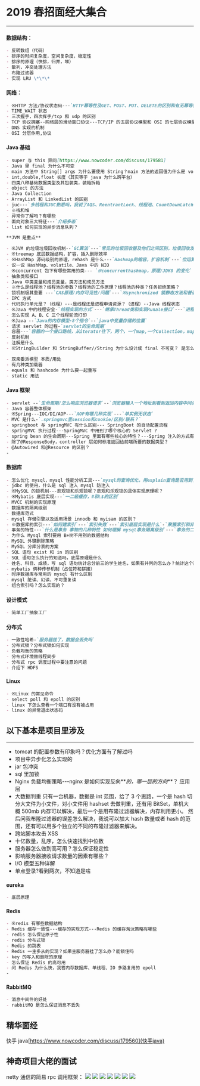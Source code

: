 # 2019 春招面经大集合

---

#### **数据结构：**

```markdown
- 反转数组（代码）
- 排序的时间复杂度，空间复杂度，稳定性
- 排序的原理（快排，归并，堆）
- 散列，冲突处理方法
- 布隆过滤器
- 实现 LRU \*\*\*
```

#### **网络：**

```markdown
- ※HTTP 方法/协议状态码---`HTTP幂等性及GET、POST、PUT、DELETE的区别和有无幂等性`---`HTTP缓存机制`---`既然说 HTTP 是无状态的，那服务器怎么记住上次请求的用户`---`http 安全问题`
- TIME_WAIT 状态
- 三次握手，四次挥手/tcp 和 udp 的区别
- TCP 协议拥塞--网络层的滑动窗口协议---TCP/IP 的五层协议模型和 OSI 的七层协议模型了解么？简单说一下，TCP 协议在哪一层？
- DNS 实现的机制
- OSI 分层作用,协议
```

#### **Java 基础**

```markdown
- super 与 this 异同[https://www.nowcoder.com/discuss/179581]
- Java 里 final 为什么不可变
- main 方法中 String[] args 为什么要使用 String？main 方法的返回值为什么是 void？
- int,double,float 长度（其实等于 java 为什么跨平台）
- 四类八种基础数据类型及其包装类，装箱拆箱
- object 的方法
- Java Collection
- ArrayList 和 LinkedList 的区别
- juc---`多线程和JUC熟悉吗，我说了AQS、ReentrantLock、线程池、CountDownLatch、CyclicBarrier，然后问了我AQS是什么`
- ※栈和堆
- 异常你了解吗？有哪些
- 面向对象三大特征---`介绍多态`
- list 如何实现的异步消息队列？

**JVM 是重点**

- ※JVM 的垃圾垃圾回收机制--`GC算法`---`常见的垃圾回收器及他们之间区别，垃圾回收发生在哪里`---`JVM调优命令`---`新生代老年代大小如何划分`
- ※treemap 底层数据结构，扩容，插入删除效率
- ※HashMap 源码级别的原理，rehash 是什么---`Hashmap的缩容，扩容机制`---`位运算的好处`---`hashmap和hashtable区别,模运算比较`---`为什么使用红黑树`
- 说一说 HashMap、volatile、Java 中的 NIO
- ※concurrent 包下有哪些常用的类--- `※concurrenthashmap，原理/JDK8 的变化`
- 抽象类和接口
- Java 中类变量和成员变量，类方法和成员方法
- ※什么是线程池？线程池的参数？线程池的工作原理？线程池的种类？任务拒绝策略？
- 锁机制极其重要 ---`CAS原理/内存可见性/问题`---`※synchronized 锁静态方法和普通方法区别，volitile 关键字的理解`---`lock和synchronized区别`
- IPC 方式
- 代码执行单元是？（线程）---是线程还是进程申请资源？（进程）--Java 线程状态
- ※Java 中的线程安全-`线程实现的方式`---`继承Thread类和实现Runale接口`---`进程和线程的区别`---`sleep和wait区别`---`threadlocal`---`start和run方法的区别，什么方法开启线程`---`进程间通讯的方式`---`Java 是单线程的还是单进程的？`
- 怎么实现 A、B、C 三个线程轮流打印
- ※Java --`Java的内存模型-8个指令`--`java中变量存储的位置`
- 请求 servlet 的过程-`servlet的生命周期`
- 容器---`容器的一个接口路线，从iterator往下，两个，一个map,一个Collection，map下面的hashmap，treemap,Collection下面的list,Set。list下面的ArrayList和LinkedList,Set下面的hashSet和TreeSet等，之后再吹了一下迭代器的快速失败和安全失败`
- 反射机制
- 注解是什么
- ※StringBuilder 和 StringBuffer//String 为什么设计成 final 不可变？ 是怎么实现不可变的

- 双亲委派模型 本质/用处
- 有几种类加载器
- equals 和 hashcode 为什么要一起重写
- static 用法
```

#### **Java 框架**

```markdown
- servlet --`生命周期/怎么响应浏览器请求`--`浏览器输入一个地址到看到返回内容中间流程`---`dispatcher流程`
- Java 容器整体框架
- ※Spring---IOC/DI/AOP---`AOP有哪几种实现`---`单实例无状态`
- MVC 是什么-`.springmvc里session和cookie/区别/联系？`
- springboot 与 springMVC 有什么区别--- SpringBoot 的自动配置流程
- springMVC 执行过程---SpringMVC 中用到了哪个核心的 Servlet ?
- spring bean 的生命周期---Spring 里面有哪些核心的特性？---Spring 注入的方式有哪些？---Spring 的 scope 里面有哪几个属性？bean 成员变量的参数注入有哪种方式？
- 除了@ResponseBody，controller 层如何标准返回给前端所要的数据类型？
- @Autowired 和@Resource 的区别？
-
```

#### **数据库**

```markdown
- 怎么优化 mysql，mysql 性能分析工具---`mysql的查询优化，用explain查询是否用到了索引`
- jdbc 的使用，什么是 sql 注入 mysql 防注入
- ※MySQL 的锁机制---悲观锁和乐观锁呢？悲观和乐观锁的具体实现原理呢？
- ※Mybatis 底层实现---`一二级缓存，#和\$的区别`
- MVCC 机制的实现原理
- 数据库的隔离级别
- 数据库范式
- mysql 存储引擎以及适用场景 innodb 和 myisam 的区别？
- ※数据库的索引---`如何建索引`---`索引失效`---`索引底层实现是什么`-`聚簇索引和非聚簇索引`---`除开使用 B+ 树实现的索引，还了解其他数据结构实现的索引吗？`
- 事务的特性---`什么是事务 事物的几种特性 如何理解 mysql事务隔离级别`---`事务的二段提交`
- 为什么 Mysql 索引要用 B+树不用别的数据结构
- MySQL 外键删除策略
- MySQL 分库分表的方案
- SQL 语句 exist 和 in 的区别
- SQL 语句怎么执行的知道吗，底层原理是什么
- 姓名、科目、成绩，写 sql 语句统计总分前三的学生姓名，如果有并列的怎么办？统计这个班的学生选了哪些科目
- mybatis 俩种传参机制（占位符和拼接）
- 时序数据库与常用的 mysql 有什么区别
- mysql 脏读、幻读、不可重复读
- 组合索引吗？怎么实现的？
```

#### **设计模式**

```markdown
- 简单工厂抽象工厂
```

#### **分布式**

```markdown
- 一致性哈希-`服务器挂了，数据会丢失吗`
- 分布式锁？分布式锁如何实现
- 负载均衡的策略
- 分布式环境做线程同步
- 分布式 rpc 调度过程中要注意的问题
- 介绍下 HDFS
```

#### **Linux**

```markdown
- ※Linux 的常见命令
- select poll 和 epoll 的区别
- linux 下怎么查看一个端口有没有被占用
- linux 的异常退出状态码
```

## 以下基本是项目里涉及

---

- tomcat 的配置参数有印象吗？优化方面有了解过吗
- 项目中异步化怎么实现的
- jar 包冲突
- sql 里加锁
- Nginx 负载均衡策略---nginx 是如何实现反向**_的，哪一层的方向_**？ 应用层
- 大数据判重
  只有一台机器，数据是 int 范围，给了 3 个思路，一个是 hash 切分大文件为小文件，对小文件用 hashset 去做判重，还有用 BitSet，单机大概 500mb 内存可以解决，最后一个是用布隆过滤器解决，内存利用更小。 然后问我布隆过滤器的误差怎么解决，我说可以加大 hash 数量或者 hash 的范围，还有可以用多个独立的不同的布隆过滤器来解决。
- 跨站脚本攻击 XSS
- 十亿数量，乱序，怎么快速找到中位数
- 服务器怎么做到高可用？怎么保证稳定性
- 影响服务器接收请求数量的因素有哪些？
- I/O 模型五种详解
- 单点登录?看到两次，不知道是啥

#### **eureka**

```markdown
- 底层原理
```

#### **Redis**

```markdown
- ※redis 有哪些数据结构
- Redis 缓存一致性---缓存的实现方式---Redis 的缓存淘汰策略有哪些
- redis 怎么保证原子性
- redis 分布式锁
- Redis 的跳表
- Redis 一主多从的实现？如果主服务器挂了怎么办？能锁住吗
- key 的写入和删除的原理
- 怎么保证 Redis 的高可用
- 问 Redis 为什么快，我答内存数据库、单线程、IO 多路复用的 epoll
-
```

#### **RabbitMQ**

```markdown
- 消息中间件的好处
- rabbitMQ 是怎么保证消息不丢失
```

## 精华面经

快手 java[https://www.nowcoder.com/discuss/179560](快手java)

## 神奇项目大佬的面试

netty 通信的简易 rpc 调用框架：
![](assserts/1.png)
![](assserts/2.png)
![](assserts/3.png)
![](assserts/4.png)
![](assserts/5.png)
![](assserts/6.png)
![](assserts/7.png)
